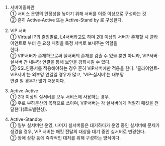 1. 서버이중화란  
   ① 서비스 운영의 안정성을 높이기 위해 서버를 이중 이상으로 구성하는 것  
   ② 흔히 Active-Active 또는 Active-Stand by 로 구성한다.
  
2. VIP 서버  
   ① Virtual IP의 줄임말로, L4서버라고도 하며 2대 이상의 서버가 존재할 시 클라이언트로 부터 온 요청 패킷을 특정 서버로 보내주는 역할을   
      한다.  
   ② VIP서버가 존재하므로써 실서버의 존재를 감출 수 있을 뿐만 아니라, VIP서버-실서버 간 내부망 연결을 통해 보안을 강화시킬 수 있다.  
   ③ SSL인증서를 적용해야하는 경우 흔히 VIP서버에만 적용을 한다. '클라이언트-VIP서버'는 외부망 연결일 경우가 많고, 'VIP-실서버'는 내부망   
      연결 일 경우가 많기 때문이다.
3. Active-Active  
   ① 2대 이상의 실서버를 모두 서비스에 사용하는 경우.  
   ② 주로 부하분산의 목적으로 쓰이며, VIP서버는 각 실서버에게 적절히 패킷을 전달한다(로드밸런싱).  
4. Active-Standby  
   ① 일부 실서버만 운영, 나머지 실서버들은 대기하다가 운영 중인 실서버에 문제가 생겼을 경우, VIP 서버는 패킷 전달의 대상을 대기 중인 
      실서버로 변경한다.  
   ② 장애 상황 등에 즉각적인 대처를 위해 구성하는 방식이다.
